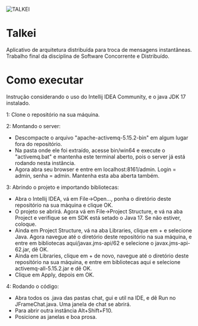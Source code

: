 
![TALKEI](https://github.com/arthur65535/Talkei/assets/29666978/6f2779fa-9e2a-492e-9310-15f1fe127f99)

# Talkei
Aplicativo de arquitetura distribuída para troca de mensagens instantâneas. Trabalho final da disciplina de Software Concorrente e Distribuído.

# Como executar
Instrução considerando o uso do Intellij IDEA Community, e o java JDK 17 instalado.

<p>1: Clone o repositório na sua máquina.</p>
<p>2: Montando o server:</p>

  - Descompacte o arquivo "apache-activemq-5.15.2-bin" em algum lugar fora do repositório.
  - Na pasta onde ele foi extraído, acesse bin/win64 e execute o "activemq.bat" e mantenha este terminal aberto, pois o server já está rodando nesta instância.
  - Agora abra seu browser e entre em localhost:8161/admin. Login = admin, senha = admin. Mantenha esta aba aberta também.

<p>3: Abrindo o projeto e importando bibliotecas:</p>

  - Abra o Intellij IDEA, vá em File->Open..., ponha o diretório deste repositório na sua máquina e clique OK.
  - O projeto se abrirá. Agora vá em File->Project Structure, e vá na aba Project e verifique se em SDK está setado o Java 17. Se não estiver, coloque.
  - Ainda em Project Structure, vá na aba Libraries, clique em + e selecione Java. Agora navegue até o diretório deste repositório na sua máquina, e entre em bibliotecas aqui/javax.jms-api/62 e selecione o javax.jms-api-62.jar, dê OK.
  - Ainda em Libraries, clique em + de novo, navegue até o diretório deste repositório na sua máquina, e entre em bibliotecas aqui e selecione activemq-all-5.15.2.jar e dê OK.
  - Clique em Apply, depois em OK.

<p>4: Rodando o código:</p>

  - Abra todos os .java das pastas chat, gui e util na IDE, e dê Run no JFrameChat.java. Uma janela de chat se abrirá.
  - Para abrir outra instância Alt+Shift+F10.
  - Posicione as janelas e boa prosa.

